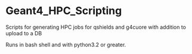 # Geant4_HPC_Scripting
Scripts for generating HPC jobs for qshields and g4cuore with addition to upload to a DB

Runs in bash shell and with python3.2 or greater.
